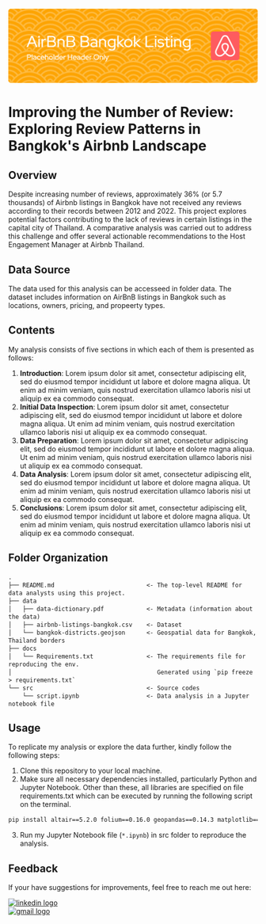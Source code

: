 ![header](header.png)

# Improving the Number of Review: Exploring Review Patterns in Bangkok's Airbnb Landscape
## Overview
Despite increasing number of reviews, approximately 36% (or 5.7 thousands) of Airbnb listings in Bangkok have not received any reviews according to their records between 2012 and 2022. This project explores potential factors contributing to the lack of reviews in certain listings in the capital city of Thailand. A comparative analysis was carried out to address this challenge and offer several actionable recommendations to the Host Engagement Manager at Airbnb Thailand.

## Data Source
The data used for this analysis can be accesseed in folder data. The dataset includes information on AirBnB listings in Bangkok such as locations, owners, pricing, and propeerty types.

## Contents
My analysis consists of five sections in which each of them is presented as follows:
1. <b>Introduction</b>: Lorem ipsum dolor sit amet, consectetur adipiscing elit, sed do eiusmod tempor incididunt ut labore et dolore magna aliqua. Ut enim ad minim veniam, quis nostrud exercitation ullamco laboris nisi ut aliquip ex ea commodo consequat. 
2. <b>Initial Data Inspection</b>: Lorem ipsum dolor sit amet, consectetur adipiscing elit, sed do eiusmod tempor incididunt ut labore et dolore magna aliqua. Ut enim ad minim veniam, quis nostrud exercitation ullamco laboris nisi ut aliquip ex ea commodo consequat. 
3. <b>Data Preparation</b>: Lorem ipsum dolor sit amet, consectetur adipiscing elit, sed do eiusmod tempor incididunt ut labore et dolore magna aliqua. Ut enim ad minim veniam, quis nostrud exercitation ullamco laboris nisi ut aliquip ex ea commodo consequat. 
4. <b>Data Analysis</b>: Lorem ipsum dolor sit amet, consectetur adipiscing elit, sed do eiusmod tempor incididunt ut labore et dolore magna aliqua. Ut enim ad minim veniam, quis nostrud exercitation ullamco laboris nisi ut aliquip ex ea commodo consequat. 
5. <b>Conclusions</b>: Lorem ipsum dolor sit amet, consectetur adipiscing elit, sed do eiusmod tempor incididunt ut labore et dolore magna aliqua. Ut enim ad minim veniam, quis nostrud exercitation ullamco laboris nisi ut aliquip ex ea commodo consequat. 

## Folder Organization

    .
    ├── README.md                          <- The top-level README for data analysts using this project.
    ├── data
    │   ├── data-dictionary.pdf            <- Metadata (information about the data)
    │   ├── airbnb-listings-bangkok.csv    <- Dataset
    │   └── bangkok-districts.geojson      <- Geospatial data for Bangkok, Thailand borders
    ├── docs
    │   └── Requirements.txt               <- The requirements file for reproducing the env. 
    │                                         Generated using `pip freeze > requirements.txt`
    └── src                                <- Source codes
        └── script.ipynb                   <- Data analysis in a Jupyter notebook file

## Usage
To replicate my analysis or explore the data further, kindly follow the following steps:
1. Clone this repository to your local machine.
2. Make sure all necessary dependencies installed, particularly Python and Jupyter Notebook. Other than these, all libraries are specified on file requirements.txt which can be executed by running the following script on the terminal.
```bash
pip install altair==5.2.0 folium==0.16.0 geopandas==0.14.3 matplotlib==3.8.3 numpy==1.24.4 pandas==2.2.1 scipy==1.11.4 seaborn==0.11.0

```
3. Run my Jupyter Notebook file (`*.ipynb`) in src folder to reproduce the analysis.

## Feedback
If your have suggestions for improvements, feel free to reach me out here:

<a href="https://www.linkedin.com/in/adelia-januarto/" target="_blank">
    <img src="https://raw.githubusercontent.com/maurodesouza/profile-readme-generator/master/src/assets/icons/social/linkedin/default.svg" width="52" height="40" alt="linkedin logo"/>
  </a>
<br>
<a href="mailto:januartoadelia@gmail.com" target="_blank">
    <img src="https://raw.githubusercontent.com/maurodesouza/profile-readme-generator/master/src/assets/icons/social/gmail/default.svg"  width="52" height="40" alt="gmail logo"/>
  </a>